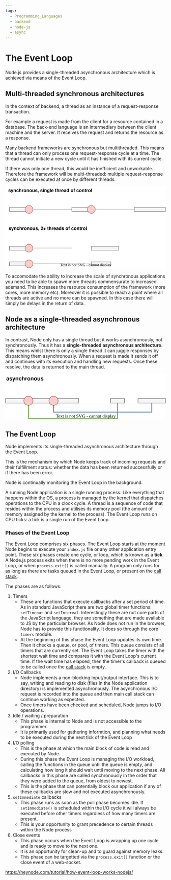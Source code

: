 ```yaml
---
tags:
  - Programming_Languages
  - backend
  - node-js
  - async
---
```


# The Event Loop

Node.js provides a single-threaded asynchronous architecture which is achieved via means of the Event Loop.

## Multi-threaded synchronous architectures
In the context of backend, a thread as an instance of a request-response transaction. 

For example a request is made from the client for a resource contained in a database. The back-end language is an intermediary between the client machine and the server. It receives the request and returns the resource as a response. 

Many backend frameworks are synchronous but multithreaded. This means that a thread can only process one request-response cycle at a time. The thread cannot initiate a new cycle until it has finished with its current cycle. 

If there was only one thread, this would be inefficient and unworkable. Therefore the framework will be multi-threaded: multiple request-response cycles can be executed at once by different threads. 


![sync-thread.svg](/img/sync-thread.svg)

To accomodate the ability to increase the scale of synchronous applications you need to be able to spawn more threads commensurate to increased ademand. This increases the resource consumption of the framework (more cores, more memory etc). Moreover it is possible to reach a point where all threads are active and no more can be spawned. In this case there will simply be delays in the return of data.

## Node as a single-threaded asynchronous architecture 

In contrast, Node only has a single thread but it works asynchronously, not synchronously. Thus it has a **single-threaded asynchronous architecture**. This means whilst there is only a single thread it can juggle responses by dispatching them asynchronously. When a request is made it sends it off and continues with its execution and handling new requests. Once these resolve, the data is returned to the main thread. 


![async.svg](/img/async.svg)

## The Event Loop

Node implements its single-threaded asynchronous architecture through the Event Loop. 

This is the mechanism by which Node keeps track of incoming requests and their fulfillment status: whether the data has been returned successfully or if there has been error. 

Node is continually monitoring the Event Loop in the background.

A running Node application is a single running process. Like everything that happens within the OS, a process is managed by the [kernel](/Operating_Systems/The_Kernel.md) that dispatches operations to the CPU in a clock cycle. A thread is a sequence of code that resides within the process and utilises its memory pool (the amount of memory assigned by the kernel to the process). The Event Loop runs on CPU ticks: a tick is a single run of the Event Loop. 

### Phases of the Event Loop

The Event Loop comprises six phases. The Event Loop starts at the moment Node begins to execute your `index.js` file or any other application entry point. These six phases create one cycle, or loop, which is known as a **tick**. A Node.js process exits when there is no more pending work in the Event Loop, or when `process.exit()` is called manually. A program only runs for as long as there are tasks queued in the Event Loop, or present on the [call stack](/Software_Engineering/Call_stack.md).

The phases are as follows:

1. Timers
     * These are functions that execute callbacks after a set period of time. As in standard JavaScript there are two global timer functions: `setTimeout` and `setInterval`. Interestingly these are not core parts of the JavaScript language, they are something that are made available to JS by the particular browser. As Node does not run in the browser, Node has to provide this functionality. It does so through the core `timers` module.
     * At the beginning of this phase the Event Loop updates its own time. Then it checks a queue, or pool, of timers. This queue consists of all timers that are currently set. The Event Loop takes the timer with the shortest wait time and compares it with the Event Loop's current time. If the wait time has elapsed, then the timer's callback is queued to be called once the [call stack](/Software_Engineering/Call_stack.md) is empty.
2. I/O Callbacks 
    * Node implements a non-blocking input/output interface. This is to say, writing and reading to disk (files in the Node application directory) is implemented asynchronously. The asynchronous I/O request is recorded into the queue and then main call stack can continue working as expected.
    * Once timers have been checked and scheduled, Node jumps to I/O operations.
3. Idle / waiting / preparation
    * This phase is internal to Node and is not accessible to the programmer.
    * It is primarily used for gathering informtion, and planning what needs to be executed during the next tick of the Event Loop
4. I/O polling
    * This is the phase at which the main block of code is read and executed by Node.
    * During this phase the Event Loop is managing the I/O workload, calling the functions in the queue until the queue is empty, and calculating how long it should wait until moving to the next phase. All callbacks in this phase are called synchronously in the order that they were added to the queue, from oldest to newest.
    * This is the phase that can potentially block our application if any of these callbacks are slow and not executed asynchronously.
5. `setImmediate` callbacks
   * This phase runs as soon as the poll phase becomes idle. If `setImmediate()` is scheduled within the I/O cycle it will always be executed before other timers regardless of how many timers are present.
   * This is your opportunity to grant precedence to certain threads within the Node process
6. Close events
   * This phase occurs when the Event Loop is wrapping up one cycle and is ready to move to the next one.
   * It is an opportunity for clean-up and to guard against memory leaks.
   * This phase can be targetted via the `process.exit()` function or the close event of a web-socket.


https://heynode.com/tutorial/how-event-loop-works-nodejs/
